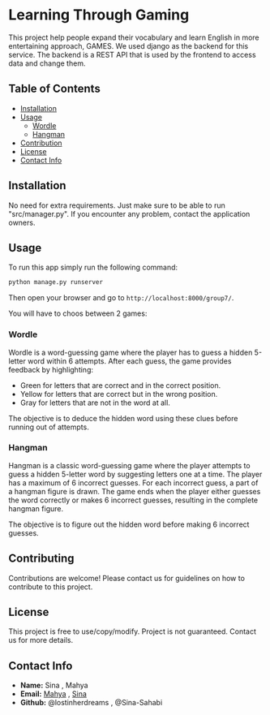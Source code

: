 # Learning Through Gaming

This project help people expand their vocabulary and learn English in more entertaining approach, GAMES.
We used django as the backend for this service. The backend is a REST API that is used by the frontend to access data and change them.

## Table of Contents
- [Installation](#installation)
- [Usage](#Usage)
  - [Wordle](#wordle)
  - [Hangman](#hangman)
- [Contribution](#contribution)
- [License](#license)
- [Contact Info](#contact-info)

## Installation

No need for extra requirements. Just make sure to be able to run "src/manager.py".
If you encounter any problem, contact the application owners.

## Usage

To run this app simply run the following command:

```bash
python manage.py runserver
```

Then open your browser and go to `http://localhost:8000/group7/`.

You will have to choos between 2 games:

### Wordle

Wordle is a word-guessing game where the player has to guess a hidden 5-letter word within 6 attempts. After each guess, the game provides feedback by highlighting:
- Green for letters that are correct and in the correct position.
- Yellow for letters that are correct but in the wrong position.
- Gray for letters that are not in the word at all.

The objective is to deduce the hidden word using these clues before running out of attempts.

### Hangman

Hangman is a classic word-guessing game where the player attempts to guess a hidden 5-letter word by suggesting letters one at a time. The player has a maximum of 6 incorrect guesses. For each incorrect guess, a part of a hangman figure is drawn. The game ends when the player either guesses the word correctly or makes 6 incorrect guesses, resulting in the complete hangman figure.

The objective is to figure out the hidden word before making 6 incorrect guesses.

## Contributing

Contributions are welcome! Please contact us for guidelines on how to contribute to this project.

## License

This project is free to use/copy/modify. Project is not guaranteed. Contact us for more details.

## Contact Info

- **Name:** Sina , Mahya
- **Email:** [Mahya](mailto:beheshtimahya11@gmail.com) , [Sina](mailto:sina.sahabi.2s@gmail.com)
- **Github:** @lostinherdreams , @Sina-Sahabi